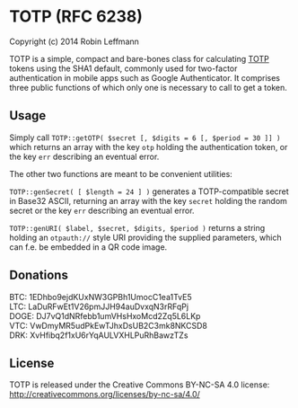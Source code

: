 TOTP (RFC 6238)
===============

Copyright (c) 2014 Robin Leffmann

TOTP is a simple, compact and bare-bones class for calculating [TOTP](https://en.wikipedia.org/wiki/Time-based_One-time_Password_Algorithm) tokens using the SHA1 default, commonly used for two-factor authentication in mobile apps such as Google Authenticator. It comprises three public functions of which only one is necessary to call to get a token.


Usage
-----

Simply call `TOTP::getOTP( $secret [, $digits = 6 [, $period = 30 ]] )` which returns an array with the key `otp` holding the authentication token, or the key `err` describing an eventual error.

The other two functions are meant to be convenient utilities:

`TOTP::genSecret( [ $length = 24 ] )` generates a TOTP-compatible secret in Base32 ASCII, returning an array with the key `secret` holding the random secret or the key `err` describing an eventual error.

`TOTP::genURI( $label, $secret, $digits, $period )` returns a string holding an `otpauth://` style URI providing the supplied parameters, which can f.e. be embedded in a QR code image.


Donations
---------

BTC: 1EDhbo9ejdKUxNW3GPBh1UmocC1ea1TvE5  
LTC: LaDuRFwEt1V26pmJJH94auDvxqN3rRFqPj  
DOGE: DJ7vQ1dNRfebb1umVHsHxoMcd2Zq5L6LKp  
VTC: VwDmyMR5udPkEwTJhxDsUB2C3mk8NKCSD8  
DRK: XvHfibq2f1xU6rYqAULVXHLPuRhBawzTZs  


License
-------

TOTP is released under the Creative Commons BY-NC-SA 4.0 license: http://creativecommons.org/licenses/by-nc-sa/4.0/
